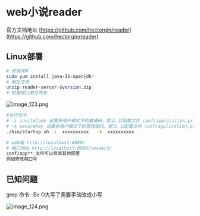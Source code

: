 # web小说reader

官方文档地址
[https://github.com/hectorqin/reader](https://github.com/hectorqin/reader)

## Linux部署

```Bash
# 安装JDK
sudo yum install java-21-openjdk*
# 解压文件
unzip reader-server-$version.zip
# 检查端口是否开放
```

![image_123.png](image_123.png)

```Bash
#执行命令
# -i inviteCode 设置多用户模式下的邀请码，默认 以配置文件 conf/application.properties 为准
# -k secureKey 设置多用户模式下的管理密码，默认 以配置文件 conf/application.properties 为准
./bin/startup.sh -i  xxxxxxxxxx   -k  xxxxxxxxxx

# web端 http://localhost:8080/
# 接口地址 http://localhost:8080/reader3/
conf/app** 文件可以修改其他配置
例如修改端口号
```

## 已知问题

grep 命令 -Eo O大写了需要手动改成小写

![image_124.png](image_124.png)